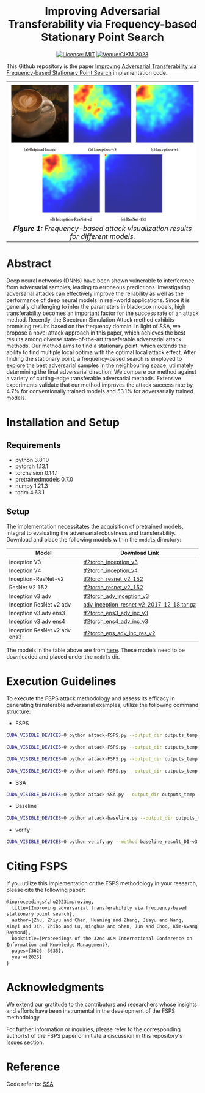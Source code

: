 <div align="center">

# Improving Adversarial Transferability via Frequency-based Stationary Point Search

[![License: MIT](https://img.shields.io/badge/License-MIT-yellow.svg)](https://opensource.org/licenses/MIT)
[![Venue:CIKM 2023](https://img.shields.io/badge/Venue-CIKM%202023-007CFF)](https://uobevents.eventsair.com/cikm2023/)

</div>

This Github repository is the paper [Improving Adversarial Transferability via Frequency-based Stationary Point Search](https://dl.acm.org/doi/abs/10.1145/3583780.3614927) implementation code.

<table align="center">
  <tr>
    <td align="center"> 
      <img src="./frequency_img.png" alt="Image 1" style="width: 500px;"/> 
      <br>
      <em style="font-size: 18px;">  <strong style="font-size: 18px;">Figure 1:</strong> Frequency-based attack visualization results for different models.</em>
    </td>
  </tr>
</table>

# Abstract
Deep neural networks (DNNs) have been shown vulnerable to interference from adversarial samples, leading to erroneous predictions. Investigating adversarial attacks can effectively improve the reliability as well as the performance of deep neural models in real-world applications. Since it is generally challenging to infer the parameters in black-box models, high transferability becomes an important factor for the success rate of an attack method. Recently, the Spectrum Simulation Attack method exhibits promising results based on the frequency domain. In light of SSA, we propose a novel attack approach in this paper, which achieves the best results among diverse state-of-the-art transferable adversarial attack methods. Our method aims to find a stationary point, which extends the ability to find multiple local optima with the optimal local attack effect. After finding the stationary point, a frequency-based search is employed to explore the best adversarial samples in the neighbouring space, utilmately determining the final adversarial direction. We compare our method against a variety of cutting-edge transferable adversarial methods. Extensive experiments validate that our method improves the attack success rate by 4.7% for conventionally trained models and 53.1% for adversarially trained models.

# Installation and Setup

## Requirements
- python 3.8.10
- pytorch 1.13.1
- torchvision 0.14.1
- pretrainedmodels 0.7.0
- numpy 1.21.3
- tqdm 4.63.1


## Setup
The implementation necessitates the acquisition of pretrained models, integral to evaluating the adversarial robustness and transferability. Download and place the following models within the `models` directory:

Model  | Download Link
------------- | -------------
Inception V3  | [tf2torch_inception_v3](https://github.com/ylhz/tf_to_pytorch_model/releases/download/v1.0/tf2torch_inception_v3.npy)
Inception V4| [tf2torch_inception_v4](https://github.com/ylhz/tf_to_pytorch_model/releases/download/v1.0/tf2torch_inception_v4.npy)
Inception-ResNet-v2  | [tf2torch_resnet_v2_152](https://github.com/ylhz/tf_to_pytorch_model/releases/download/v1.0/tf2torch_inc_res_v2.npy)
ResNet V2 152  | [tf2torch_resnet_v2_152](https://github.com/ylhz/tf_to_pytorch_model/releases/download/v1.0/tf2torch_resnet_v2_152.npy)
Inception v3 adv | [tf2torch_adv_inception_v3](https://github.com/ylhz/tf_to_pytorch_model/releases/download/v1.0/tf2torch_adv_inception_v3.npy)
Inception ResNet v2 adv  | [adv_inception_resnet_v2_2017_12_18.tar.gz](http://download.tensorflow.org/models/adv_inception_resnet_v2_2017_12_18.tar.gz)
Inception v3 adv ens3  | [tf2torch_ens3_adv_inc_v3](https://github.com/ylhz/tf_to_pytorch_model/releases/download/v1.0/tf2torch_ens3_adv_inc_v3.npy)
Inception v3 adv ens4  | [tf2torch_ens4_adv_inc_v3](https://github.com/ylhz/tf_to_pytorch_model/releases/download/v1.0/tf2torch_ens4_adv_inc_v3.npy)
Inception ResNet v2 adv ens3  | [tf2torch_ens_adv_inc_res_v2](https://github.com/ylhz/tf_to_pytorch_model/releases/download/v1.0/tf2torch_ens_adv_inc_res_v2.npy)


The models in the table above are from [here](https://github.com/ylhz/tf_to_pytorch_model). These models need to be downloaded and placed under the `models` dir.

# Execution Guidelines
To execute the FSPS attack methodology and assess its efficacy in generating transferable adversarial examples, utilize the following command structure:
- FSPS
```bash
CUDA_VISIBLE_DEVICES=0 python attack-FSPS.py --output_dir outputs_temp --method TI --num_images 1000 --model inceptionv3
```
```bash
CUDA_VISIBLE_DEVICES=0 python attack-FSPS.py --output_dir outputs_temp --method TI --num_images 1000 --model inceptionv4
```
```bash
CUDA_VISIBLE_DEVICES=0 python attack-FSPS.py --output_dir outputs_temp --method TI --num_images 1000 --model inceptionresnetv2
```
```bash
CUDA_VISIBLE_DEVICES=0 python attack-FSPS.py --output_dir outputs_temp --method TI --num_images 1000 --model resnet152
```
- SSA

```bash
CUDA_VISIBLE_DEVICES=0 python attack-SSA.py --output_dir outputs_temp --method DITIMI --num_images 1000 --model inceptionv3
```

- Baseline

```bash
CUDA_VISIBLE_DEVICES=0 python attack-baseline.py --output_dir outputs_temp --method DI --num_images 1000 --model inceptionv3
```


- verify

```bash
CUDA_VISIBLE_DEVICES=0 python verify.py --method baseline_result_DI-v3 --output_dir outputs_temp/ --num_images 1000 --output_csv result.csv
```
# Citing FSPS
If you utilize this implementation or the FSPS methodology in your research, please cite the following paper:

```
@inproceedings{zhu2023improving,
  title={Improving adversarial transferability via frequency-based stationary point search},
  author={Zhu, Zhiyu and Chen, Huaming and Zhang, Jiayu and Wang, Xinyi and Jin, Zhibo and Lu, Qinghua and Shen, Jun and Choo, Kim-Kwang Raymond},
  booktitle={Proceedings of the 32nd ACM International Conference on Information and Knowledge Management},
  pages={3626--3635},
  year={2023}
}
```

# Acknowledgments
We extend our gratitude to the contributors and researchers whose insights and efforts have been instrumental in the development of the FSPS methodology.

For further information or inquiries, please refer to the corresponding author(s) of the FSPS paper or initiate a discussion in this repository's Issues section.

# Reference
Code refer to: [SSA](https://github.com/yuyang-long/SSA)

